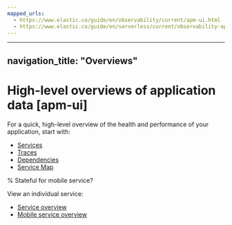 ```yaml
---
mapped_urls:
  - https://www.elastic.co/guide/en/observability/current/apm-ui.html
  - https://www.elastic.co/guide/en/serverless/current/observability-apm-ui-overview.html
---
```


---
navigation_title: "Overviews"
---

# High-level overviews of application data [apm-ui]


For a quick, high-level overview of the health and performance of your application, start with:

* [Services](../../../solutions/observability/apps/services.md)
* [Traces](../../../solutions/observability/apps/traces-2.md)
* [Dependencies](../../../solutions/observability/apps/dependencies.md)
* [Service Map](../../../solutions/observability/apps/service-map.md)

% Stateful for mobile service?

View an individual service:

* [Service overview](../../../solutions/observability/apps/service-overview.md)
* [Mobile service overview](../../../solutions/observability/apps/mobile-service-overview.md)